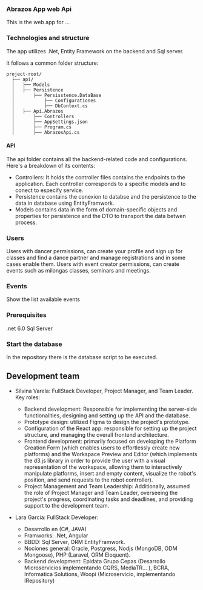 ### Abrazos App web Api

This is the web app for ...  

### Technologies and structure

The app utilizes 
.Net, Entity Framework on the backend and Sql server. 

It follows a common folder structure:
```
project-root/
  ├── api/
  │   ├── Models
  │   ├── Persistence
  │       ├── Persisstence.DataBase
  │           ├── Configurationes
  │           ├── DbContext.cs
  │   ├── Api.Abrazos
  │       ├── Controllers
  │       ├── AppSettings.json
  │       ├── Program.cs
  │       ├── AbrazosApi.cs

```

<!-- DER  -->

#### API

<!-- TODO: what is an API? -->

The api folder contains all the backend-related code and configurations. Here's a breakdown of its contents:

- Controllers: It holds the controller files contains the endpoints to the application. Each controller corresponds to a specific models
 and to conect to especify service.
- Persistence contains the conexion to databse and the persistence to the data in database using EntityFramwork.
- Models contains data in the form of domain-specific objects and properties for persistence and the DTO to transport the data betwen process.


### Users

Users with dancer permissions, can create your profile and sign up for classes and find a dance partner and
manage registrations and in some cases enable them.
Users with event creator permissions, can create events such as milongas classes, seminars and meetings.

### Events

Show the list available events


### Prerequisites

.net 6.0
Sql Server

### Start the database

In the repository there is the database script to be executed.
 

## Development team

- Silvina Varela: FullStack Developer, Project Manager, and Team Leader. Key roles: 
    - Backend development: Responsible for implementing the server-side functionalities, designing and setting up the API and the database.
    - Prototype design: utilized Figma to design the project's prototype.
    - Configuration of the React app: responsible for setting up the project structure, and managing the overall frontend architecture.
    - Frontend development: primarily focused on developing the Platform Creation Form (which enables users to effortlessly create new platforms) and the Workspace Preview and Editor (which implements the d3.js library in order to provide the user with a visual representation of the workspace, allowing them to interactively manipulate platforms, insert and empty content, visualize the robot's position, and send requests to the robot controller).
    - Project Management and Team Leadership: Additionally, assumed the role of Project Manager and Team Leader, overseeing the project's progress, coordinating tasks and deadlines, and providing support to the development team.

- Lara Garcia: FullStack Developer: 
    -  Desarrollo en (C#, JAVA)
    -  Framworks: .Net, Angular
    -  BBDD: Sql Server, ORM EntityFramwork.
    -  Nociones general: Oracle,  Postgress, Nodjs (MongoDB, ODM Mongoose), PHP (Laravel, ORM Eloquent).
    -  Backend development: Epidata Grupo Cepas (Desarrollo Microservicios implementando CQRS, MediaTR... ), BCRA, Informatica Solutions, Woopi (Microservicio, implementando IRepository)
